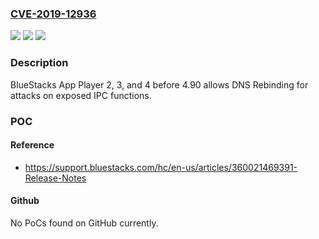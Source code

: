 ### [CVE-2019-12936](https://cve.mitre.org/cgi-bin/cvename.cgi?name=CVE-2019-12936)
![](https://img.shields.io/static/v1?label=Product&message=n%2Fa&color=blue)
![](https://img.shields.io/static/v1?label=Version&message=n%2Fa&color=blue)
![](https://img.shields.io/static/v1?label=Vulnerability&message=n%2Fa&color=brighgreen)

### Description

BlueStacks App Player 2, 3, and 4 before 4.90 allows DNS Rebinding for attacks on exposed IPC functions.

### POC

#### Reference
- https://support.bluestacks.com/hc/en-us/articles/360021469391-Release-Notes

#### Github
No PoCs found on GitHub currently.

